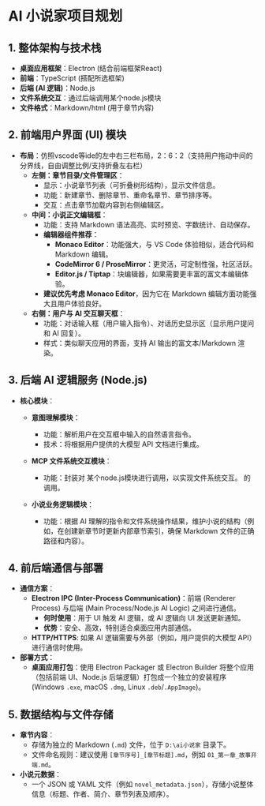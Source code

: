 # AI 小说家项目规划

## 1. 整体架构与技术栈

*   **桌面应用框架**：Electron (结合前端框架React)
*   **前端**：TypeScript (搭配所选框架)
*   **后端 (AI 逻辑)**：Node.js
*   **文件系统交互**：通过后端调用某个node.js模块
*   **文件格式**：Markdown/html (用于章节内容)

## 2. 前端用户界面 (UI) 模块

*   **布局**：仿照vscode等ide的左中右三栏布局，2：6：2（支持用户拖动中间的分界线，自由调整比例/支持折叠左右栏）
    *   **左侧：章节目录/文件管理区**：
        *   显示：小说章节列表（可折叠树形结构），显示文件信息。
        *   功能：新建章节、删除章节、重命名章节、章节排序等。
        *   交互：点击章节加载内容到右侧编辑区。
    *   **中间：小说正文编辑框**：
        *   功能：支持 Markdown 语法高亮、实时预览、字数统计、自动保存。
        *   **编辑器组件推荐**：
            *   **Monaco Editor**：功能强大，与 VS Code 体验相似，适合代码和 Markdown 编辑。
            *   **CodeMirror 6 / ProseMirror**：更灵活，可定制性强，社区活跃。
            *   **Editor.js / Tiptap**：块编辑器，如果需要更丰富的富文本编辑体验。
        *   **建议优先考虑 Monaco Editor**，因为它在 Markdown 编辑方面功能强大且用户体验良好。
    *   **右侧：用户与 AI 交互聊天框**：
        *   功能：对话输入框（用户输入指令）、对话历史显示区（显示用户提问和 AI 回复）。
        *   样式：类似聊天应用的界面，支持 AI 输出的富文本/Markdown 渲染。


## 3. 后端 AI 逻辑服务 (Node.js)

*   **核心模块**：
    *   **意图理解模块**：
        *   功能：解析用户在交互框中输入的自然语言指令。
        *   技术：将根据用户提供的大模型 API 文档进行集成。
    *   **MCP 文件系统交互模块**：
        *   功能：封装对 某个node.js模块进行调用，以实现文件系统交互。
 的调用。
    
    *   **小说业务逻辑模块**：
        *   功能：根据 AI 理解的指令和文件系统操作结果，维护小说的结构（例如，在创建新章节时更新内部章节索引，确保 Markdown 文件的正确路径和内容）。

## 4. 前后端通信与部署

*   **通信方案**：
    *   **Electron IPC (Inter-Process Communication)**：前端 (Renderer Process) 与后端 (Main Process/Node.js AI Logic) 之间进行通信。
        *   **何时使用**：用于 UI 触发 AI 逻辑，或 AI 逻辑向 UI 发送更新通知。
        *   **优势**：安全、高效，特别适合桌面应用内部通信。
    *   **HTTP/HTTPS**: 如果 AI 逻辑需要与外部（例如，用户提供的大模型 API）进行通信时使用。
*   **部署方式**：
    *   **桌面应用打包**：使用 Electron Packager 或 Electron Builder 将整个应用（包括前端 UI、Node.js 后端逻辑）打包成一个独立的安装程序 (Windows `.exe`, macOS `.dmg`, Linux `.deb`/`.AppImage`)。

## 5. 数据结构与文件存储

*   **章节内容**：
    *   存储为独立的 Markdown (`.md`) 文件，位于 `D:\ai小说家` 目录下。
    *   文件命名规则：建议使用 `[章节序号]_[章节标题].md`，例如 `01_第一章_故事开端.md`。
*   **小说元数据**：
    *   一个 JSON 或 YAML 文件（例如 `novel_metadata.json`），存储小说整体信息（标题、作者、简介、章节列表及顺序）。


